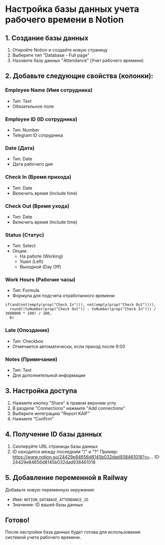 # Настройка базы данных учета рабочего времени в Notion

## 1. Создание базы данных

1. Откройте Notion и создайте новую страницу
2. Выберите тип "Database - Full page"
3. Назовите базу данных "Attendance" (Учет рабочего времени)

## 2. Добавьте следующие свойства (колонки):

### Employee Name (Имя сотрудника)
- Тип: Text
- Обязательное поле

### Employee ID (ID сотрудника)
- Тип: Number
- Telegram ID сотрудника

### Date (Дата)
- Тип: Date
- Дата рабочего дня

### Check In (Время прихода)
- Тип: Date
- Включить время (Include time)

### Check Out (Время ухода)
- Тип: Date
- Включить время (Include time)

### Status (Статус)
- Тип: Select
- Опции:
  - На работе (Working)
  - Ушел (Left)
  - Выходной (Day Off)

### Work Hours (Рабочие часы)
- Тип: Formula
- Формула для подсчета отработанного времени:
```
if(and(not(empty(prop("Check In"))), not(empty(prop("Check Out")))), 
  round((toNumber(prop("Check Out")) - toNumber(prop("Check In"))) / 3600000 * 100) / 100, 
  0)
```

### Late (Опоздание)
- Тип: Checkbox
- Отмечается автоматически, если приход после 9:00

### Notes (Примечания)
- Тип: Text
- Для дополнительной информации

## 3. Настройка доступа

1. Нажмите кнопку "Share" в правом верхнем углу
2. В разделе "Connections" нажмите "Add connections"
3. Выберите интеграцию "Report KAIF"
4. Нажмите "Confirm"

## 4. Получение ID базы данных

1. Скопируйте URL страницы базы данных
2. ID находится между последним "/" и "?"
   Пример: https://www.notion.so/24429e84656d8145b032dad938461018?v=...
   ID: 24429e84656d8145b032dad938461018

## 5. Добавление переменной в Railway

Добавьте новую переменную окружения:
- Имя: `NOTION_DATABASE_ATTENDANCE_ID`
- Значение: ID вашей базы данных

## Готово!

После настройки база данных будет готова для использования системой учета рабочего времени.